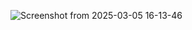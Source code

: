 ![Screenshot from 2025-03-05 16-13-46](https://github.com/user-attachments/assets/737da070-38af-4a06-83ab-94155917327d)
